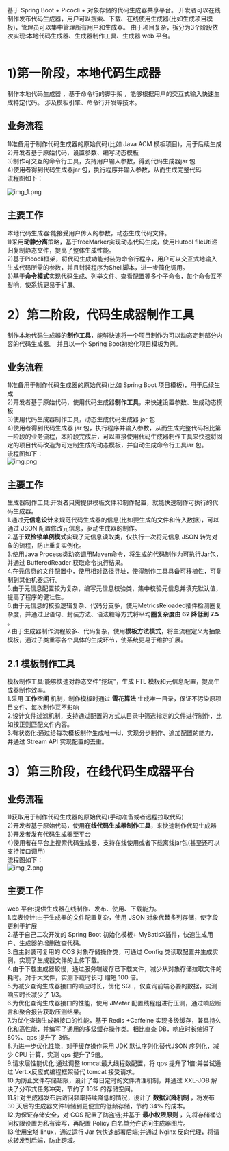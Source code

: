 基于 Spring Boot + Picocli + 对象存储的代码生成器共享平台。 开发者可以在线制作发布代码生成器，用户可以搜索、下载、在线使用生成器(比如生成项目模板)，管理员可以集中管理所有用户和生成器。
由于项目复杂，拆分为3个阶段依次实现:本地代码生成器、生成器制作工具、生成器 web 平台。
<br><br>
# 1)第一阶段，本地代码生成器
制作本地代码生成器 ，基于命令行的脚手架 ，能够根据用户的交互式输入快速生成特定代码。 涉及模板引擎、命令行开发等技术。
## 业务流程
1)准备用于制作代码生成器的原始代码(比如 Java ACM 模板项目)，用于后续生成
<br>2)开发者基于原始代码，设置参数、编写动态模板
<br>3)制作可交互的命令行工具，支持用户输入参数，得到代码生成器jar 包
<br>4)使用者得到代码生成器jar 包，执行程序并输入参数，从而生成完整代码
<br>流程图如下：
<br>

![img_1.png](img_1.png)
## 主要工作
本地代码生成器:能接受用户传入的参数，动态生成代码文件。
<br>1)采用**动静分离**策略，基于freeMarker实现动态代码生成，使用Hutool fileUti递归复制静态文件，提高了整体生成性能。
<br>2)基于Picocli框架，将代码生成功能封装为命令行程序，用户可以交互式地输入生成代码所需的参数，并且封装程序为Shell脚本，进一步简化调用。
<br>3)基于**命令模式**实现代码生成、列举文件、查看配置等多个子命令，每个命令互不影响，使系统更易于扩展。

# 2）第二阶段，代码生成器制作工具
制作本地代码生成器的**制作工具**，能够快速将一个项目制作为可以动态定制部分内容的代码生成器。 并且以一个 Spring Boot初始化项目模板为例。
## 业务流程
1)准备用于制作代码生成器的原始代码(比如 Spring Boot 项目模板)，用于后续生成
<br>2)开发者基于原始代码，使用代码生成器**制作工具**，来快速设置参数、生成动态模板
<br>3)使用代码生成器制作工具，动态生成代码生成器 jar 包
<br>4)使用者得到代码生成器 jar 包，执行程序并输入参数，从而生成完整代码相比第一阶段的业务流程，本阶段完成后，可以直接使用代码生成器制作工具来快速将固定的项目代码改造为可定制生成的动态模板，并自动生成命令行工具iar 包。
<br>流程图如下：
<br>
![img.png](img.png)
## 主要工作
生成器制作工具:开发者只需提供模板文件和制作配置，就能快速制作可执行的代码生成器。
<br>1.通过**元信息设计**来规范代码生成器的信息(比如要生成的文件和传入数据)，可以通过 JSON 配置修改元信息，驱动生成器的制作。
<br>2.基于**双检锁单例模式**实现了元信息读取类，仅执行一次将元信息 JSON 转为对象的流程，防止重复实例化。
<br>3.使用Java Process类动态调用Maven命令，将生成的代码制作为可执行Jar包，并通过 BufferedReader 获取命令执行结果。
<br>4.在元信息的文件配置中，使用相对路径寻址，使得制作工具具备可移植性，可复制到其他机器运行。
<br>5.由于元信息配置较为复杂，编写元信息校验类，集中校验元信息并填充默认值，提高了程序的健壮性。
<br>6.由于元信息的校验逻辑复杂、代码分支多，使用MetricsReloaded插件检测圈复杂度，并通过卫语句、封装方法、语法糖等方式将平均**圈复杂度由 62 降低到 7.5** 。
<br>7.由于生成器制作流程较多、代码复杂，使用**模板方法模式**，将主流程定义为抽象模板，通过子类重写各个具体的生成环节，使系统更易于维护扩展。

## 2.1 模板制作工具
模板制作工具:能够快速对静态文件“挖坑"，生成 FTL 模板和元信息配置，提高生成器制作效率。
<br>1.采用 **工作空间** 机制，制作模板时通过 **雪花算法** 生成唯一目录，保证不污染原项目文件、每次制作互不影响
<br>2.设计文件过滤机制，支持通过配置的方式从目录中筛选指定的文件进行制作，比如按正则匹配文件内容。
<br>3.有状态化:通过给每次模板制作生成唯一id，实现分步制作、追加配置的能力，并通过 Stream API 实现配置的去重。

# 3）第三阶段，在线代码生成器平台
## 业务流程
1)获取用于制作代码生成器的原始代码(手动准备或者远程拉取代码)
<br>2)开发者基于原始代码，使用**在线代码生成器制作工具**，来快速制作代码生成器
<br>3)开发者发布代码生成器至平台
<br>4)使用者在平台上搜索代码生成器，支持在线使用或者下载离线jar包(甚至还可以支持接口调用)
<br>流程图如下：
<br>
![img_2.png](img_2.png)

## 主要工作
web 平台:提供生成器在线制作、发布、使用、下载能力。
<br>1.库表设计:由于生成器的文件配置复杂，使用 JSON 对象代替多列存储，使字段更利于扩展
<br>2.基于自己二次开发的 Spring Boot 初始化模板+ MyBatisX插件，快速生成用户、生成器的增删改查代码。
<br>3.自主封装可复用的 COS 对象存储操作类，可通过 Config 类读取配置并生成实例，实现了生成器文件的上传下载。
<br>4.由于下载生成器较慢，通过服务端缓存已下载文件，减少从对象存储拉取文件的耗时。对于大文件，实测下载时长可 缩短 100 倍。
<br>5.为减少查询生成器接口的响应时长，优化 SQL，仅查询前端必要的数据，实测响应时长减少了 1/3。
<br>6.为优化查询生成器接口的性能，使用 JMeter 配置线程组进行压测，通过响应断言和聚合报告获取压测结果。
<br>7.为优化查询生成器接口的性能，基于 Redis +Caffeine 实现多级缓存，兼具持久化和高性能，并编写了通用的多级缓存操作类。相比直查 DB，响应时长缩短了 80%、qps 提升了 3倍。
<br>8.为进一步优化性能，对于缓存操作采用 JDK 默认序列化替代JSON 序列化，减少 CPU 计算，实测 qps 提升了5倍。
<br>9.请求层性能优化:通过调整 tomcat最大线程数配置，将 qps 提升了1倍;并尝试通过 Vert.x反应式编程框架替代 tomcat 接受请求。
<br>10.为防止文件存储超限，设计了每日定时的文件清理机制，并通过 XXL-JOB 解决了分布式任务冲突，节约了 10% 的存储空间。
<br>11.针对生成器发布后访问频率持续降低的情况，设计了 **数据沉降机制** ，将发布 30 天后的生成器文件转储到更便宜的低频存储，节约 34% 的成本。
<br>12.为保证存储安全，对 COS 配置了防盗链;并基于 **最小权限原则** ，先将存储桶访问权限设置为私有读写，再配置 Policy 白名单允许访问生成器图片。
<br>13.使用宝塔 linux，通过运行 Jar 包快速部署后端;并通过 Nginx 反向代理，将请求转发到后端，防止跨域。

